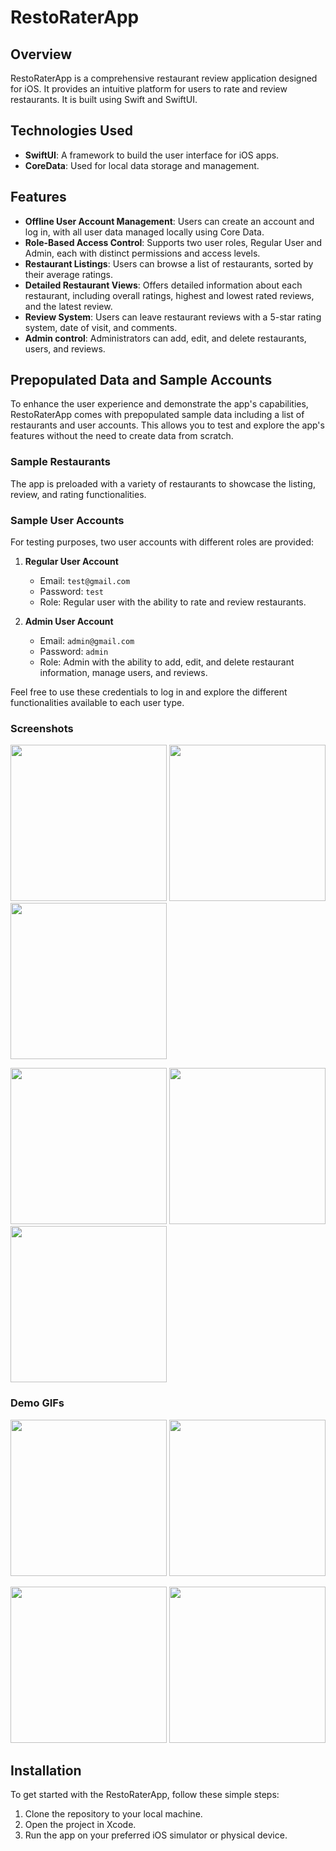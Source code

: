 # RestoRaterApp

## Overview

RestoRaterApp is a comprehensive restaurant review application designed for iOS. It provides an intuitive platform for users to rate and review restaurants. It is built using Swift and SwiftUI. 

## Technologies Used
- **SwiftUI**: A framework to build the user interface for iOS apps.
- **CoreData**: Used for local data storage and management.

## Features

- **Offline User Account Management**: Users can create an account and log in, with all user data managed locally using Core Data.
- **Role-Based Access Control**: Supports two user roles, Regular User and Admin, each with distinct permissions and access levels.
- **Restaurant Listings**: Users can browse a list of restaurants, sorted by their average ratings.
- **Detailed Restaurant Views**: Offers detailed information about each restaurant, including overall ratings, highest and lowest rated reviews, and the latest review.
- **Review System**: Users can leave restaurant reviews with a 5-star rating system, date of visit, and comments.
- **Admin control**: Administrators can add, edit, and delete restaurants, users, and reviews.

## Prepopulated Data and Sample Accounts

To enhance the user experience and demonstrate the app's capabilities, RestoRaterApp comes with prepopulated sample data including a list of restaurants and user accounts. This allows you to test and explore the app's features without the need to create data from scratch.

### Sample Restaurants

The app is preloaded with a variety of restaurants to showcase the listing, review, and rating functionalities.

### Sample User Accounts

For testing purposes, two user accounts with different roles are provided:

1. **Regular User Account**
   - Email: `test@gmail.com`
   - Password: `test`
   - Role: Regular user with the ability to rate and review restaurants.

2. **Admin User Account**
   - Email: `admin@gmail.com`
   - Password: `admin`
   - Role: Admin with the ability to add, edit, and delete restaurant information, manage users, and reviews.

Feel free to use these credentials to log in and explore the different functionalities available to each user type.


### Screenshots
<p float="left">
  <img src="https://github.com/Hus782/RestoRaterApp/blob/main/demo/1.jpg" width="250" />
  <img src="https://github.com/Hus782/RestoRaterApp/blob/main/demo/2.jpg" width="250" />
   <img src="https://github.com/Hus782/RestoRaterApp/blob/main/demo/3.jpg" width="250" />
</p>
<p float="left">
  <img src="https://github.com/Hus782/RestoRaterApp/blob/main/demo/4.jpg" width="250" />
  <img src="https://github.com/Hus782/RestoRaterApp/blob/main/demo/7.jpg" width="250" />
  <img src="https://github.com/Hus782/RestoRaterApp/blob/main/demo/8.jpg" width="250" />
</p>

### Demo GIFs
<p float="left">
  <img src="https://github.com/Hus782/RestoRaterApp/blob/main/demo/AdminDemo2.gif" width="250" />
  <img src="https://github.com/Hus782/RestoRaterApp/blob/main/demo/AdminDemo3.gif" width="250" />
</p>

<p float="left">
  <img src="https://github.com/Hus782/RestoRaterApp/blob/main/demo/AdminDemo4.gif" width="250" />
  <img src="https://github.com/Hus782/RestoRaterApp/blob/main/demo/NormalUserDemo.gif" width="250" />
</p>

## Installation
To get started with the RestoRaterApp, follow these simple steps:
1. Clone the repository to your local machine.
2. Open the project in Xcode.
3. Run the app on your preferred iOS simulator or physical device.


